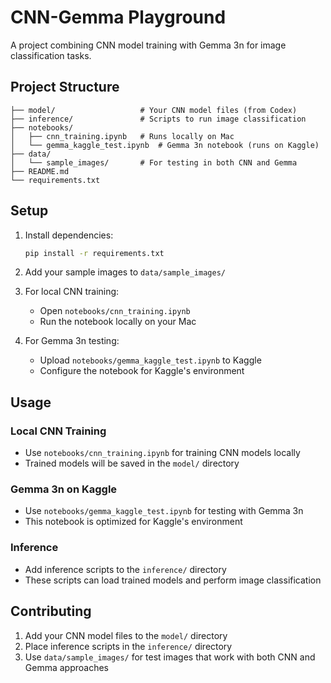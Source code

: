 # CNN-Gemma Playground

A project combining CNN model training with Gemma 3n for image classification tasks.

## Project Structure

```
├── model/                   # Your CNN model files (from Codex)
├── inference/               # Scripts to run image classification
├── notebooks/
│   ├── cnn_training.ipynb   # Runs locally on Mac
│   └── gemma_kaggle_test.ipynb  # Gemma 3n notebook (runs on Kaggle)
├── data/
│   └── sample_images/       # For testing in both CNN and Gemma
├── README.md
└── requirements.txt
```

## Setup

1. Install dependencies:
   ```bash
   pip install -r requirements.txt
   ```

2. Add your sample images to `data/sample_images/`

3. For local CNN training:
   - Open `notebooks/cnn_training.ipynb`
   - Run the notebook locally on your Mac

4. For Gemma 3n testing:
   - Upload `notebooks/gemma_kaggle_test.ipynb` to Kaggle
   - Configure the notebook for Kaggle's environment

## Usage

### Local CNN Training
- Use `notebooks/cnn_training.ipynb` for training CNN models locally
- Trained models will be saved in the `model/` directory

### Gemma 3n on Kaggle
- Use `notebooks/gemma_kaggle_test.ipynb` for testing with Gemma 3n
- This notebook is optimized for Kaggle's environment

### Inference
- Add inference scripts to the `inference/` directory
- These scripts can load trained models and perform image classification

## Contributing

1. Add your CNN model files to the `model/` directory
2. Place inference scripts in the `inference/` directory
3. Use `data/sample_images/` for test images that work with both CNN and Gemma approaches
